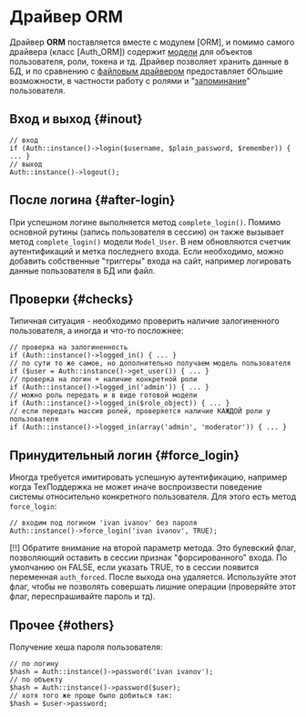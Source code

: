 # Драйвер ORM

Драйвер **ORM** поставляется вместе с модулем [ORM], и помимо самого драйвера (класс [Auth_ORM]) содержит [модели](intro/mvc/model)
 для объектов пользователя, роли, токена и тд. Драйвер позволяет хранить данные в БД, и по сравнению с [файловым драйвером](auth/file/basic)
 предоставляет бОльшие возможности, в частности работу с ролями и "[запоминание](auth/orm/autologin)" пользователя.

## Вход и выход {#inout}

    // вход
    if (Auth::instance()->login($username, $plain_password, $remember)) { ... }
    // выход
    Auth::instance()->logout();

## После логина {#after-login}

При успешном логине выполняется метод `complete_login()`. Помимо основной рутины (запись пользователя в сессию) он также
 вызывает метод `complete_login()` модели `Model_User`. В нем обновляются счетчик аутентификаций и метка последнего входа.
 Если необходимо, можно добавить собственные "триггеры" входа на сайт, например логировать данные пользователя в БД или файл.

## Проверки {#checks}

Типичная ситуация - необходимо проверить наличие залогиненного пользователя, а иногда и что-то посложнее:

    // проверка на залогиненность
    if (Auth::instance()->logged_in() { ... }
    // по сути то же самое, но дополнительно получаем модель пользователя
    if ($user = Auth::instance()->get_user()) { ... }
    // проверка на логин + наличие конкретной роли
    if (Auth::instance()->logged_in('admin')) { ... }
    // можно роль передать и в виде готовой модели
    if (Auth::instance()->logged_in($role_object)) { ... }
    // если передать массив ролей, проверяется наличие КАЖДОЙ роли у пользователя
    if (Auth::instance()->logged_in(array('admin', 'moderator')) { ... }


## Принудительный логин {#force_login}

Иногда требуется имитировать успешную аутентификацию, например когда ТехПоддержка не может иначе воспроизвести
 поведение системы относительно конкретного пользователя. Для этого есть метод `force_login`:

    // входим под логином 'ivan ivanov' без пароля
    Auth::instance()->force_login('ivan ivanov', TRUE);

[!!] Обратите внимание на второй параметр метода. Это булевский флаг, позволяющий оставить в сессии признак "форсированного"
 входа. По умолчанию он FALSE, если указать TRUE, то в сессии появится переменная `auth_forced`. После выхода она удаляется.
 Используйте этот флаг, чтобы не позволять совершать лишние операции (проверяйте этот флаг, переспрашивайте пароль и тд).

## Прочее {#others}

Получение хеша пароля пользователя:

    // по логину
    $hash = Auth::instance()->password('ivan ivanov');
    // по объекту
    $hash = Auth::instance()->password($user);
    // хотя того же проще было добиться так:
    $hash = $user->password;

